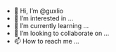 - 👋 Hi, I’m @guxlio
- 👀 I’m interested in ...
- 🌱 I’m currently learning ...
- 💞️ I’m looking to collaborate on ...
- 📫 How to reach me ...

<!---
guxlio/guxlio is a ✨ special ✨ repository because its `README.md` (this file) appears on your GitHub profile.
You can click the Preview link to take a look at your changes.
--->
